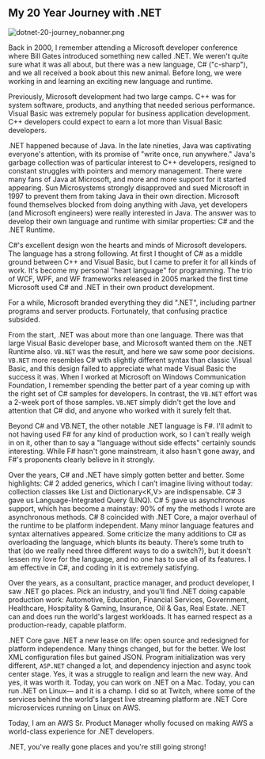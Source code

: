 ## My 20 Year Journey with .NET

![dotnet-20-journey_nobanner.png](https://cdn.hashnode.com/res/hashnode/image/upload/v1644852540564/82MCpB6Cv.png)

Back in 2000, I remember attending a Microsoft developer conference where Bill Gates introduced something new called .NET. We weren't quite sure what it was all about, but there was a new language, C# ("c-sharp"), and we all received a book about this new animal. Before long, we were working in and learning an exciting new language and runtime.

Previously, Microsoft development had two large camps. C++ was for system software, products, and anything that needed serious performance. Visual Basic was extremely popular for business application development. C++ developers could expect to earn a lot more than Visual Basic developers.

.NET happened because of Java. In the late nineties, Java was captivating everyone's attention, with its promise of "write once, run anywhere." Java's garbage collection was of particular interest to C++ developers, resigned to constant struggles with pointers and memory management. There were many fans of Java at Microsoft, and more and more support for it started appearing. Sun Microsystems strongly disapproved and sued Microsoft in 1997 to prevent them from taking Java in their own direction. Microsoft found themselves blocked from doing anything with Java, yet developers (and Microsoft engineers) were really interested in Java. The answer was to develop their own language and runtime with similar properties: C# and the .NET Runtime.

C#'s excellent design won the hearts and minds of Microsoft developers. The language has a strong following. At first I thought of C# as a middle ground between C++ and Visual Basic, but I came to prefer it for all kinds of work. It's become my personal "heart language" for programming. The trio of WCF, WPF, and WF frameworks released in 2005 marked the first time Microsoft used C# and .NET in their own product development.

For a while, Microsoft branded everything they did ".NET", including partner programs and server products. Fortunately, that confusing practice subsided.

From the start, .NET was about more than one language. There was that large Visual Basic developer base, and Microsoft wanted them on the .NET Runtime also. `VB.NET` was the result, and here we saw some poor decisions. `VB.NET` more resembles C# with slightly different syntax than classic Visual Basic, and this design failed to appreciate what made Visual Basic the success it was. When I worked at Microsoft on Windows Communication Foundation, I remember spending the better part of a year coming up with the right set of C# samples for developers. In contrast, the `VB.NET` effort was a 2-week port of those samples. `VB.NET` simply didn't get the love and attention that C# did, and anyone who worked with it surely felt that.

Beyond C# and VB.NET, the other notable .NET language is F#. I'll admit to not having used F# for any kind of production work, so I can't really weigh in on it, other than to say a "language without side effects" certainly sounds interesting. While F# hasn't gone mainstream, it also hasn't gone away, and F#'s proponents clearly believe in it strongly. 

Over the years, C# and .NET have simply gotten better and better. Some highlights: C# 2 added generics, which I can’t imagine living without today: collection classes like List<T> and Dictionary<K,V> are indispensable. C# 3 gave us Language-Integrated Query (LINQ). C# 5 gave us asynchronous support, which has become a mainstay: 90% of my the methods I wrote are asynchronous methods. C# 8 coincided with .NET Core, a major overhaul of the runtime to be platform independent. Many minor language features and syntax alternatives appeared. Some criticize the many additions to C# as overloading the language, which blunts its beauty. There’s some truth to that (do we really need three different ways to do a switch?), but it doesn’t lessen my love for the language, and no one has to use all of its features. I am effective in C#, and coding in it is extremely satisfying.

Over the years, as a consultant, practice manager, and product developer, I saw .NET go places. Pick an industry, and you'll find .NET doing capable production work: Automotive, Education, Financial Services, Government, Healthcare, Hospitality & Gaming, Insurance, Oil & Gas, Real Estate. .NET can and does run the world's largest workloads. It has earned respect as a production-ready, capable platform.

.NET Core gave .NET a new lease on life: open source and redesigned for platform independence. Many things changed, but for the better. We lost XML configuration files but gained JSON. Program initialization was very different, `ASP.NET` changed a lot, and dependency injection and async took center stage. Yes, it was a struggle to realign and learn the new way. And yes, it was worth it. Today, you can work on .NET on a Mac. Today, you can run .NET on Linux— and it is a champ. I did so at Twitch, where some of the services behind the world's largest live streaming platform are .NET Core microservices running on Linux on AWS. 

Today, I am an AWS Sr. Product Manager wholly focused on making AWS a world-class experience for .NET developers.

.NET, you've really gone places and you're still going strong!